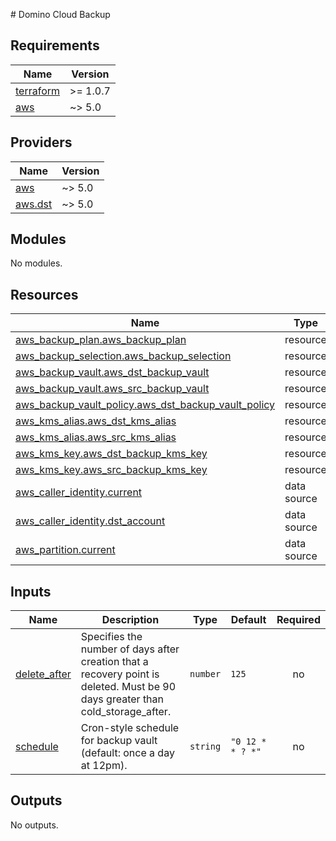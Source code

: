 # Domino Cloud Backup

<!-- BEGINNING OF PRE-COMMIT-TERRAFORM DOCS HOOK -->
## Requirements

| Name | Version |
|------|---------|
| <a name="requirement_terraform"></a> [terraform](#requirement\_terraform) | >= 1.0.7 |
| <a name="requirement_aws"></a> [aws](#requirement\_aws) | ~> 5.0 |

## Providers

| Name | Version |
|------|---------|
| <a name="provider_aws"></a> [aws](#provider\_aws) | ~> 5.0 |
| <a name="provider_aws.dst"></a> [aws.dst](#provider\_aws.dst) | ~> 5.0 |

## Modules

No modules.

## Resources

| Name | Type |
|------|------|
| [aws_backup_plan.aws_backup_plan](https://registry.terraform.io/providers/hashicorp/aws/latest/docs/resources/backup_plan) | resource |
| [aws_backup_selection.aws_backup_selection](https://registry.terraform.io/providers/hashicorp/aws/latest/docs/resources/backup_selection) | resource |
| [aws_backup_vault.aws_dst_backup_vault](https://registry.terraform.io/providers/hashicorp/aws/latest/docs/resources/backup_vault) | resource |
| [aws_backup_vault.aws_src_backup_vault](https://registry.terraform.io/providers/hashicorp/aws/latest/docs/resources/backup_vault) | resource |
| [aws_backup_vault_policy.aws_dst_backup_vault_policy](https://registry.terraform.io/providers/hashicorp/aws/latest/docs/resources/backup_vault_policy) | resource |
| [aws_kms_alias.aws_dst_kms_alias](https://registry.terraform.io/providers/hashicorp/aws/latest/docs/resources/kms_alias) | resource |
| [aws_kms_alias.aws_src_kms_alias](https://registry.terraform.io/providers/hashicorp/aws/latest/docs/resources/kms_alias) | resource |
| [aws_kms_key.aws_dst_backup_kms_key](https://registry.terraform.io/providers/hashicorp/aws/latest/docs/resources/kms_key) | resource |
| [aws_kms_key.aws_src_backup_kms_key](https://registry.terraform.io/providers/hashicorp/aws/latest/docs/resources/kms_key) | resource |
| [aws_caller_identity.current](https://registry.terraform.io/providers/hashicorp/aws/latest/docs/data-sources/caller_identity) | data source |
| [aws_caller_identity.dst_account](https://registry.terraform.io/providers/hashicorp/aws/latest/docs/data-sources/caller_identity) | data source |
| [aws_partition.current](https://registry.terraform.io/providers/hashicorp/aws/latest/docs/data-sources/partition) | data source |

## Inputs

| Name | Description | Type | Default | Required |
|------|-------------|------|---------|:--------:|
| <a name="input_delete_after"></a> [delete\_after](#input\_delete\_after) | Specifies the number of days after creation that a recovery point is deleted. Must be 90 days greater than cold\_storage\_after. | `number` | `125` | no |
| <a name="input_schedule"></a> [schedule](#input\_schedule) | Cron-style schedule for backup vault (default: once a day at 12pm). | `string` | `"0 12 * * ? *"` | no |

## Outputs

No outputs.
<!-- END OF PRE-COMMIT-TERRAFORM DOCS HOOK -->